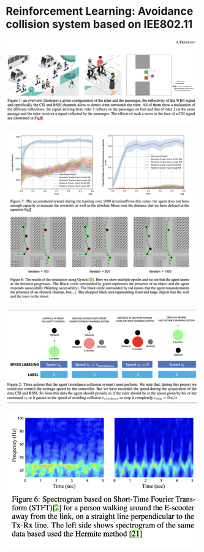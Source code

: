 # Reinforcement Learning: Avoidance collision system based on IEE802.11


![Overview figure](figures/overview.png)

![Result figure](figures/gypAI.png)



![Policy agent](figures/actions_agent.png)

![Spectrogram](figures/spectrogram.png)

